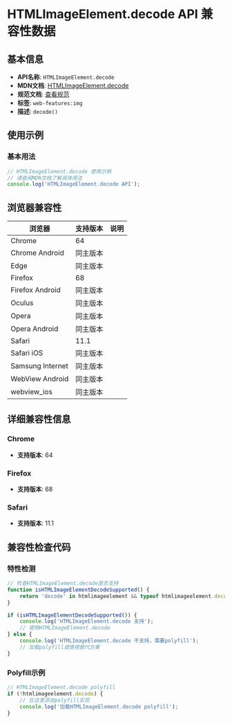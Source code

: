 # HTMLImageElement.decode API 兼容性数据

## 基本信息

- **API名称**: `HTMLImageElement.decode`
- **MDN文档**: [HTMLImageElement.decode](https://developer.mozilla.org/docs/Web/API/HTMLImageElement/decode)
- **规范文档**: [查看规范](https://html.spec.whatwg.org/multipage/embedded-content.html#dom-img-decode-dev)
- **标签**: `web-features:img`
- **描述**: `decode()`

## 使用示例

### 基本用法

```javascript
// HTMLImageElement.decode 使用示例
// 请查阅MDN文档了解具体用法
console.log('HTMLImageElement.decode API');
```

## 浏览器兼容性

| 浏览器 | 支持版本 | 说明 |
|--------|----------|------|
| Chrome | 64 |  |
| Chrome Android | 同主版本 |  |
| Edge | 同主版本 |  |
| Firefox | 68 |  |
| Firefox Android | 同主版本 |  |
| Oculus | 同主版本 |  |
| Opera | 同主版本 |  |
| Opera Android | 同主版本 |  |
| Safari | 11.1 |  |
| Safari iOS | 同主版本 |  |
| Samsung Internet | 同主版本 |  |
| WebView Android | 同主版本 |  |
| webview_ios | 同主版本 |  |

## 详细兼容性信息

### Chrome

- **支持版本**: 64

### Firefox

- **支持版本**: 68

### Safari

- **支持版本**: 11.1

## 兼容性检查代码

### 特性检测

```javascript
// 检查HTMLImageElement.decode是否支持
function isHTMLImageElementDecodeSupported() {
    return 'decode' in htmlimageelement && typeof htmlimageelement.decode === 'function';
}

if (isHTMLImageElementDecodeSupported()) {
    console.log('HTMLImageElement.decode 支持');
    // 使用HTMLImageElement.decode
} else {
    console.log('HTMLImageElement.decode 不支持，需要polyfill');
    // 加载polyfill或使用替代方案
}
```

### Polyfill示例

```javascript
// HTMLImageElement.decode polyfill
if (!htmlimageelement.decode) {
    // 在这里添加polyfill实现
    console.log('加载HTMLImageElement.decode polyfill');
}
```

